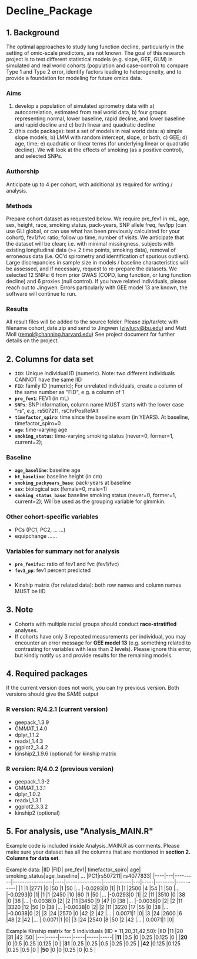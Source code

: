# Decline_Package

## 1. Background
The optimal approaches to study lung function decline, particularly in the setting of omic-scale predictors, are not known. The goal of this research project is to test different statistical models (e.g. slope, GEE, GLM) in simulated and real world cohorts (population and case-control) to compare Type 1 and Type 2 error, identify factors leading to heterogeneity, and to provide a foundation for modeling for future omics data.

### Aims
1. develop a population of simulated spirometry data with a) autocorrelation, estimated from real world data, b) four groups representing normal, lower baseline, rapid decline, and lower baseline and rapid decline and c) both linear and quadratic decline
2. (this code package): test a set of models in real world data: a) simple slope models; b) LMM with random intercept, slope, or both; c) GEE; d) age, time; e) quadratic or linear terms (for underlying linear or quadratic decline). We will look at the effects of smoking (as a positive control), and selected SNPs.

### Authorship
Anticipate up to 4 per cohort, with additional as required for writing / analysis.

### Methods
Prepare cohort dataset as requested below. We require pre_fev1 in mL, age, sex, height, race, smoking status, pack-years,  SNP allele freq, fev1pp (can use GLI global, or can use what has been previously calculated for your cohort), fev1/fvc ratio;  follow up time, number of visits. We anticipate that the dataset will be clean; i.e. with minimal missingness, subjects with existing longitudinal data (>= 2 time points, smoking data), removal of erroneous data (i.e. QC’d spirometry and identification of spurious outliers). Large discrepancies in sample size in models / baseline characteristics will be assessed, and if necessary, request to re-prepare the datasets. We selected 12 SNPs: 6 from prior GWAS (COPD, lung function, or lung function decline) and 6 proxies (null control). 
If you have related individuals, please reach out to Jingwen.
Errors particularly with GEE model 13 are known, the software will continue to run. 

### Results
All result files will be added to the source folder.
Please zip/tar/etc with filename cohort_date.zip and send to Jingwen (zjwlucy@bu.edu) and Matt Moll (remol@channing.harvard.edu)
See project document for further details on the project.


## 2. Columns for data set 
  * __`IID`__:                    Unique individual ID (numeric). Note: two different individuals CANNOT have the same IID
  * __`FID`__:                    family ID (numeric); For unrelated individuals, create a column of the same number as "FID", e.g. a column of 1
  * __`pre_fev1`__:               FEV1 (in mL)          
  * __`SNPs`__:                   SNP information, column name MUST starts with the lower case "rs", e.g. rs507211, rsChrPosRefAlt
  * __`timefactor_spiro`__:       time since the baseline exam (in YEARS). At baseline, timefactor_spiro=0
  * __`age`__:                    time-varying age
  * __`smoking_status`__:         time-varying smoking status (never=0, former=1, current=2); 

### Baseline 
  * __`age_baseline`__:           baseline age
  * __`ht_baseline`__:            baseline height (in cm)
  * __`smoking_packyears_base`__: pack-years at baseline
  * __`sex`__:                    biological sex (female=0, male=1)
  * __`smoking_status_base`__:    baseline smoking status (never=0, former=1, current=2); Will be used as the grouping variable for glmmkin.
     
### Other cohort-specific variables
  * PCs (PC1, PC2, ... ...) 
  * equipchange ......  

### Variables for summary not for analysis
  * __`pre_fev1fvc`__:   ratio of fev1 and fvc (fev1/fvc)
  * __`fev1_pp`__:       fev1 percent predicted


###  
  * Kinship matrix (for related data):   both row names and column names MUST be IID      
      
## 3. Note
  * Cohorts with multiple racial groups should conduct **race-stratified** analyses.
  * If cohorts have only 3 repeated measurements per individual, you may encounter an error message for **GEE model 13** (e.g. something related to contrasting for variables with less than 2 levels). Please ignore this error, but kindly notify us and provide results for the remaining models.


## 4. Required packages
If the current version does not work, you can try previous version.
Both versions should give the SAME output

### R version: R/4.2.1   (current version)
   * geepack_1.3.9
   * GMMAT_1.4.0 
   * dplyr_1.1.2  
   * readxl_1.4.3
   * ggplot2_3.4.2     
   * kinship2_1.9.6 (optional) for kinship matrix 

### R version: R/4.0.2  (previous version)
   * geepack_1.3-2
   * GMMAT_1.3.1
   * dplyr_1.0.2
   * readxl_1.3.1
   * ggplot2_3.3.2
   * kinship2 (optional) 

## 5. For analysis, use "Analysis_MAIN.R"
Example code is included inside Analysis_MAIN.R as comments. Please make sure your dataset has all the columns that are mentioned in **section 2. Columns for data set**.  

Example data: 
|IID	|FID|	pre_fev1|	timefactor_spiro|	age|	smoking_status|age_baseline|	…	|PC1|rs507211|	rs4077833|
|----|---|---------|-----------------|----|---------------|------------|---|-----|--------|----------|
|1	|1	 |2771	|0	 |50	|1	|50	|…	|-0.0293|0	|1|
|1	|1	 |2500	|4	 |54	|1	|50	|…	|-0.0293|0	|1|
|1	|1	 |2450	|10	|60	|1	|50	|…	|-0.0293|0	|1|
|2	|11	|3510	|0	 |38	|0	|38	|…	|-0.0038|0	|2|
|2	|11	|3450	|9	 |47	|0	|38	|…	|-0.0038|0	|2|
|2	|11	|3320	|12	|50	|0	|38	|…	|-0.0038|0	|2|
|2	|11	|3220	|17	|55	|0	|38	|…	|-0.0038|0	|2|
|3	|24	|2570	|0	 |42	|2	|42	|…	| 0.0071|1	|0|
|3	|24	|2600	|6	 |48	|2	|42	|…	| 0.0071|1	|0|
|3	|24	|2540	|8	 |50	|2	|42	|…	| 0.0071|1	|0|


Example Kinship matrix for 5 individuals (IID = 11,20,31,42,50):
|IID |11	|20	|31	|42	|50|
|---|-----|-----|-----|-----|-----|
|**11**	|0.5	  |0	    |0.25	 |0.125	|0     |
|**20**	|0	    |0.5	  |0.25	 |0.125	|0     |
|**31**	|0.25 	|0.25	 |0.5	  |0.25	 |0.25  |
|**42**	|0.125	|0.125	|0.25	 |0.5	  |0     |
|**50**	|0	    |0	    |0.25	 |0	    |0.5   |

